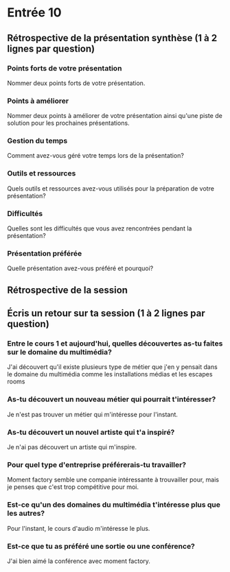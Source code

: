 # Entrée 10
## Rétrospective de la présentation synthèse (1 à 2 lignes par question)

### Points forts de votre présentation 
Nommer deux points forts de votre présentation.

### Points à améliorer
Nommer deux points à améliorer de votre présentation ainsi qu'une piste de solution pour les prochaines présentations. 

### Gestion du temps
Comment avez-vous géré votre temps lors de la présentation?

### Outils et ressources
Quels outils et ressources avez-vous utilisés pour la préparation de votre présentation?

### Difficultés
Quelles sont les difficultés que vous avez rencontrées pendant la présentation?

### Présentation préférée
Quelle présentation avez-vous préféré et pourquoi?

## Rétrospective de la session
## Écris un retour sur ta session (1 à 2 lignes par question)

### Entre le cours 1 et aujourd'hui, quelles découvertes as-tu faites sur le domaine du multimédia? 
J'ai découvert qu'il existe plusieurs type de métier que j'en y pensait dans le domaine du multimédia comme les installations médias et les escapes rooms 

### As-tu découvert un nouveau métier qui pourrait t'intéresser? 
Je n'est pas trouver un métier qui m'intéresse pour l'instant.

### As-tu découvert un nouvel artiste qui t'a inspiré? 
Je n'ai pas découvert un artiste qui m'inspire.

### Pour quel type d'entreprise préférerais-tu travailler? 
Moment factory semble une companie intéressante à trouvailler pour, mais je penses que c'est trop compétitive pour moi.

### Est-ce qu'un des domaines du multimédia t'intéresse plus que les autres? 
Pour l'instant, le cours d'audio m'intéresse le plus.

### Est-ce que tu as préféré une sortie ou une conférence?
J'ai bien aimé la conférence avec moment factory.
